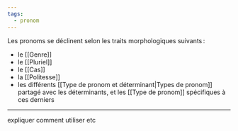 ```yaml
---
tags:
  - pronom
---
```


Les pronoms se déclinent selon les traits morphologiques suivants :

- le [[Genre]]
- le [[Pluriel]]
- le [[Cas]]
- la [[Politesse]]
- les différents [[Type de pronom et déterminant|Types de pronom]] partagé avec les déterminants, et les [[Type de pronom]] spécifiques à ces derniers

---

expliquer comment utiliser etc